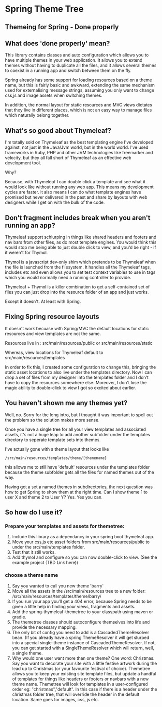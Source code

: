 # Spring Theme Tree

## Themeing for Spring - Done properly

## What does 'done properly' mean?

This library contains classes and auto configuration which allows you to
have multiple themes in your web application. It allows you to extend themes
without having to duplicate all the files, and it allows several themes to coexist
in a running app and switch between them on the fly.

Spring already has some support for loading resources based on a theme name, but
this is fairly basic and awkward, extending the same mechanism used for
externalising message strings, assuming you only want to change css,js and image
assets when switching themes.

In addition, the normal layout for static resources and MVC views dictates that
they live in different places, which is not an easy way to manage files which
naturally belong together.

## What's so good about Thymeleaf?

I'm totally sold on Thymeleaf as the best templating engine I've developed 
against, not just in the Java/Jvm world, but in the world world. I've used 
frameworks in Ruby, PHP and other JVM technologies like freemarker and velocity,
but they all fall short of Thymeleaf as an effective web development tool.

Why?

Because, with Thymeleaf I can double click a template and see what it would 
look like without running any web app.
This means my development cycles are faster. It also means I can do what
template engines have promised but never delivered in the past and share by 
layouts with web designers while I get on with the bulk of the code.

## Don't fragment includes break when you aren't running an app?

Thymeleaf support schlurping in things like shared headers and footers and nav bars
from other files, as do most template engines. You would think this would stop
me being able to just double click to view, and you'd be right - if it weren't 
for Thymol.

Thymol is a javascript dev-only shim which pretends to be Thymeleaf when the file
is launched from the filesystem. It handles all the Thymeleaf tags, includes etc
and even allows you to set test context variables to use in tags which you
would normally need a running controller to provide.

Thymeleaf + Thymol is a killer combination to get a self-contained set of files
you can just drop into the resource folder of an app and just works.

Except it doesn't. At least with Spring.

## Fixing Spring resource layouts

It doesn't work becuase with Spring/MVC the default locations for static 
resources and view templates are not the same.

Resources live in :
    src/main/resources/public 
or 
    src/main/resources/static 

Whereas, view locations for Thymeleaf default to 
    src/main/resources/templates

In order to fix this, I created some configuration to change this, bringing the 
static asset locations to also live under the templates directory. Now I can
drop a set of files from my designer into the templates folder and I don't have
to copy the resources somewhere else. Moreover, I don't lose the magic
ability to double-click to view I got so excited about earlier.

## You haven't shown me any themes yet?

Well, no. Sorry for the long intro, but I thought it was important to spell out 
the problem so the solution makes more sense.

Once you have a single tree for all your view templates and associated assets,
it's not a huge leap to add another subfolder under the templates directory
to seperate template sets into themes.

I've actually gone with a theme layout that looks like

    /src/main/resources/templates/theme/[themename]

this allows me to still have 'default' resources under the templates folder
because the theme subfolder gets all the files for named themes out of the way.

Having got a set a named themes in subdirectories, the next question was how
to get Spring to show them at the right time. Can I show theme 1 to user X and 
theme 2 to User Y? Yes. Yes you can.

## So how do I use it?

### Prepare your templates and assets for themetree:
 1. Include this library as a dependancy in your spring boot thymeleaf app.
 2. Move your css,js etc asset folders from src/main/resources/public to under 
the src/main/templates folder.
 3. Test that it still works.
 4. Add thymol and configure so you can now double-click to view. (See the example 
   project (TBD Link here))
  
### choose a theme name

 1. Say you wanted to call you new theme 'barry'
 2. Move all the assets in the /src/main/resources tree to a new folder:
    /src/main/resources/templates/theme/barry/
 3. If you run your app you'll get a 404 error, because Spring needs to be
    given a little help in finding your views, fragments and assets.
 4. Add the spring-thymeleaf-themetree to your classpath using maven or gradle.
 5. The themetree classes should autoconfigure themselves into life and provide
    the necessary mapping.
 6. The only bit of config you need to add is a CascadedThemeResolver bean. (If
    you already have a spring ThemeResolver it will get slurped into a special
    single-theme instance of CascadedThemeResolver. If not, you can get started
    with a SingleThemeResolver which will return, well, a single theme.
 7. Why would one user want more than one theme? One word: Christmas. Say you 
    want to decorate your site with a little festive artwork during the 
    lead up to Christmas (or your favourite festival of choice). Themetree 
    allows you to keep your existing site template files, but update a handful
    of templates for things like headers or footers or navbars with a new theme
    name. Themetree will look for templates in a user-configured order eg:
    "christmas","default".
    In this case if there is a header under the christmas folder tree, that will
    override the header in the default location. Same goes for images, css, js 
    etc. 